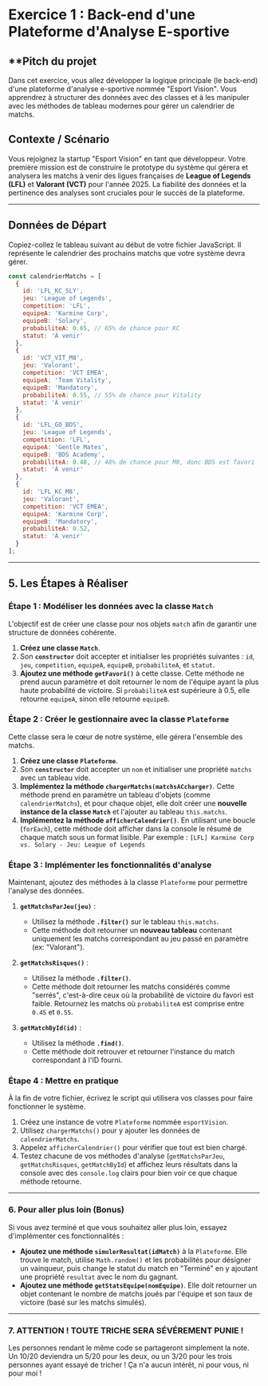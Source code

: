 # **Exercice 1 : Back-end d'une Plateforme d'Analyse E-sportive**

## **Pitch du projet

Dans cet exercice, vous allez développer la logique
principale (le back-end) d'une plateforme d'analyse
e-sportive nommée "Esport Vision". Vous apprendrez à
structurer des données avec des classes et à les manipuler
avec les méthodes de tableau modernes pour gérer un
calendrier de matchs.

## **Contexte / Scénario**

Vous rejoignez la startup "Esport Vision" en tant que
développeur. Votre première mission est de construire le
prototype du système qui gérera et analysera les matchs à
venir des ligues françaises de **League of Legends (LFL)**
et **Valorant (VCT)** pour l'année 2025. La fiabilité des
données et la pertinence des analyses sont cruciales pour le
succès de la plateforme.

-----

## **Données de Départ**

Copiez-collez le tableau suivant au début de votre fichier JavaScript. Il représente le calendrier des prochains matchs que votre système devra gérer.
<!-- vous pouvez modifier comme bon vous semble les données, ce ne sont que des données par défaut, des données de bases. -->

```javascript
const calendrierMatchs = [
  {
    id: 'LFL_KC_SLY',
    jeu: 'League of Legends',
    competition: 'LFL',
    equipeA: 'Karmine Corp',
    equipeB: 'Solary',
    probabiliteA: 0.65, // 65% de chance pour KC
    statut: 'À venir'
  },
  {
    id: 'VCT_VIT_M8',
    jeu: 'Valorant',
    competition: 'VCT EMEA',
    equipeA: 'Team Vitality',
    equipeB: 'Mandatory',
    probabiliteA: 0.55, // 55% de chance pour Vitality
    statut: 'À venir'
  },
  {
    id: 'LFL_GO_BDS',
    jeu: 'League of Legends',
    competition: 'LFL',
    equipeA: 'Gentle Mates',
    equipeB: 'BDS Academy',
    probabiliteA: 0.48, // 48% de chance pour M8, donc BDS est favori
    statut: 'À venir'
  },
  {
    id: 'LFL_KC_M8',
    jeu: 'Valorant',
    competition: 'VCT EMEA',
    equipeA: 'Karmine Corp',
    equipeB: 'Mandatory',
    probabiliteA: 0.52,
    statut: 'À venir'
  }
];
```

-----

## **5. Les Étapes à Réaliser**

### **Étape 1 : Modéliser les données avec la classe `Match`**

L'objectif est de créer une classe pour nos objets `match` afin de garantir une structure de données cohérente.

1. **Créez une classe `Match`**.
2. Son **`constructor`** doit accepter et initialiser les propriétés suivantes : `id`, `jeu`, `competition`, `equipeA`, `equipeB`, `probabiliteA`, et `statut`.
3. **Ajoutez une méthode `getFavori()`** à cette classe. Cette méthode ne prend aucun paramètre et doit retourner le nom de l'équipe ayant la plus haute probabilité de victoire. Si `probabiliteA` est supérieure à 0.5, elle retourne `equipeA`, sinon elle retourne `equipeB`.

### **Étape 2 : Créer le gestionnaire avec la classe `Plateforme`**

Cette classe sera le cœur de notre système, elle gérera l'ensemble des matchs.

1. **Créez une classe `Plateforme`**.
2. Son **`constructor`** doit accepter un `nom` et initialiser une propriété `matchs` avec un tableau vide.
3. **Implémentez la méthode `chargerMatchs(matchsACcharger)`**. Cette méthode prend en paramètre un tableau d'objets (comme `calendrierMatchs`), et pour chaque objet, elle doit créer une **nouvelle instance de la classe `Match`** et l'ajouter au tableau `this.matchs`.
4. **Implémentez la méthode `afficherCalendrier()`**. En utilisant une boucle (`forEach`), cette méthode doit afficher dans la console le résumé de chaque match sous un format lisible. Par exemple :
    `[LFL] Karmine Corp vs. Solary - Jeu: League of Legends`

### **Étape 3 : Implémenter les fonctionnalités d'analyse**

Maintenant, ajoutez des méthodes à la classe `Plateforme` pour permettre l'analyse des données.

1. **`getMatchsParJeu(jeu)`** :

    * Utilisez la méthode **`.filter()`** sur le tableau `this.matchs`.
    * Cette méthode doit retourner un **nouveau tableau** contenant uniquement les matchs correspondant au jeu passé en paramètre (ex: "Valorant").

2. **`getMatchsRisques()`** :

      * Utilisez la méthode **`.filter()`**.
      * Cette méthode doit retourner les matchs considérés comme "serrés", c'est-à-dire ceux où la probabilité de victoire du favori est faible. Retournez les matchs où `probabiliteA` est comprise entre `0.45` et `0.55`.

3. **`getMatchById(id)`** :

      * Utilisez la méthode **`.find()`**.
      * Cette méthode doit retrouver et retourner l'instance du match correspondant à l'ID fourni.

### **Étape 4 : Mettre en pratique**

À la fin de votre fichier, écrivez le script qui utilisera vos classes pour faire fonctionner le système.

1. Créez une instance de votre `Plateforme` nommée `esportVision`.
2. Utilisez `chargerMatchs()` pour y ajouter les données de `calendrierMatchs`.
3. Appelez `afficherCalendrier()` pour vérifier que tout est bien chargé.
4. Testez chacune de vos méthodes d'analyse (`getMatchsParJeu`, `getMatchsRisques`, `getMatchById`) et affichez leurs résultats dans la console avec des `console.log` clairs pour bien voir ce que chaque méthode retourne.
<!-- je me fiche de la façon de faire globale, l'idée, est que vous me prouviez que vous avez bien compris tout ça ! -->

-----

### **6. Pour aller plus loin (Bonus)**

Si vous avez terminé et que vous souhaitez aller plus loin, essayez d'implémenter ces fonctionnalités :
<!-- cette partie constituera un bonus et vous offrira des points bonus ;) -->

* **Ajoutez une méthode `simulerResultat(idMatch)`** à la `Plateforme`. Elle trouve le match, utilise `Math.random()` et les probabilités pour désigner un vainqueur, puis change le statut du match en "Terminé" en y ajoutant une propriété `resultat` avec le nom du gagnant.
* **Ajoutez une méthode `getStatsEquipe(nomEquipe)`**. Elle doit retourner un objet contenant le nombre de matchs joués par l'équipe et son taux de victoire (basé sur les matchs simulés).

-----

### **7. ATTENTION ! TOUTE TRICHE SERA SÉVÉREMENT PUNIE !**

Les personnes rendant le même code se partageront simplement la note. Un 10/20 deviendra un 5/20 pour les deux, ou un 3/20 pour les trois personnes ayant essayé de tricher !
Ça n'a aucun intérêt, ni pour vous, ni pour moi !